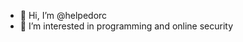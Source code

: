 - 👋 Hi, I’m @helpedorc
- 👀 I’m interested in programming and online security

<!---
helpedorc/helpedorc is a ✨ special ✨ repository because its `README.md` (this file) appears on your GitHub profile.
You can click the Preview link to take a look at your changes.
--->

